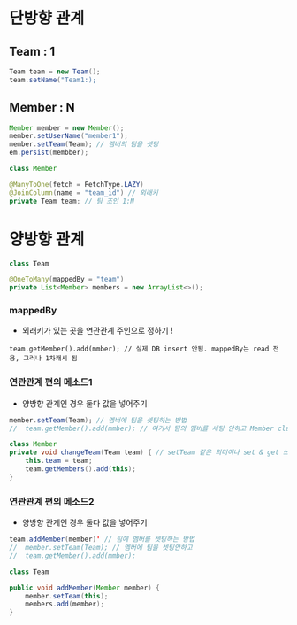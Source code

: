 
# 단방향 관계 

## Team : 1 
```java
Team team = new Team();
team.setName("Team1:);
```

## Member : N
```java
Member member = new Member();
member.setUserName("member1");
member.setTeam(Team); // 멤버의 팀을 셋팅 
em.persist(membber);
```
```java
class Member

@ManyToOne(fetch = FetchType.LAZY)
@JoinColumn(name = "team_id") // 외래키
private Team team; // 팀 조인 1:N
```


# 양방향 관계 

```java
class Team

@OneToMany(mappedBy = "team")
private List<Member> members = new ArrayList<>();
```
### mappedBy 
- 외래키가 있는 곳을 연관관계 주인으로 정하기 ! 
```
team.getMember().add(mmber); // 실제 DB insert 안됨. mappedBy는 read 전용, 그러나 1차캐시 됨
```

### 연관관계 편의 메소드1
- 양방향 관계인 경우 둘다 값을 넣어주기
```java
member.setTeam(Team); // 멤버에 팀을 셋팅하는 방법
//  team.getMember().add(mmber); // 여기서 팀의 멤버를 세팅 안하고 Member class 에서 셋팅
```
```java
class Member
private void changeTeam(Team team) { // setTeam 같은 의미이나 set & get 쓰지 않아야하는 경우
    this.team = team;
    team.getMembers().add(this);
}
```

### 연관관계 편의 메소드2
- 양방향 관계인 경우 둘다 값을 넣어주기
```java
team.addMember(member)' // 팀에 멤버를 셋팅하는 방법
//  member.setTeam(Team); // 멤버에 팀을 셋팅안하고 
//  team.getMember().add(mmber);
```
```java
class Team

public void addMember(Member member) {
    member.setTeam(this);
    members.add(member);
}
```

